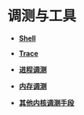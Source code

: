 # 调测与工具<a name="ZH-CN_TOPIC_0000001078652838"></a>

-   **[Shell](kernel-small-debug-shell.md)**  

-   **[Trace](kernel-small-debug-trace.md)**  

-   **[进程调测](kernel-small-debug-pro.md)**  

-   **[内存调测](kernel-small-debug-inner.md)**  

-   **[其他内核调测手段](kernel-small-debug-other.md)**  


